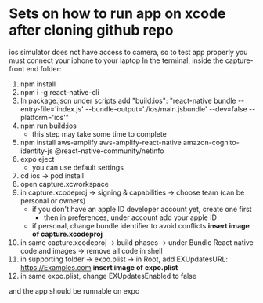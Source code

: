 # Sets on how to run app on xcode after cloning github repo
ios simulator does not have access to camera, so to test app properly you must connect your iphone to your laptop
In the terminal, inside the capture-front end folder:
1. npm install
2. npm i -g react-native-cli
3. In package.json under scripts add 
    "build:ios": "react-native bundle --entry-file='index.js' --bundle-output='./ios/main.jsbundle' --dev=false --platform='ios'"
4. npm run build:ios
    * this step may take some time to complete
5. npm install aws-amplify aws-amplify-react-native amazon-cognito-identity-js @react-native-community/netinfo
6. expo eject
    * you can use default settings
7. cd ios -> pod install
8. open capture.xcworkspace
9. in capture.xcodeproj -> signing & capabilities -> choose team (can be personal or owners)
    * if you don't have an apple ID developer account yet, create one first
        * then in preferences, under account add your apple ID 
    * if personal, change bundle identifier to avoid conflicts
    **insert image of capture.xcodeproj**
10. in same capture.xcodeproj -> build phases -> under Bundle React native code and images -> remove all code in shell
11. in supporting folder -> expo.plist -> in Root, add EXUpdatesURL: https://Examples.com 
    **insert image of expo.plist**
12. in same expo.plist, change EXUpdatesEnabled to false

and the app should be runnable on expo
